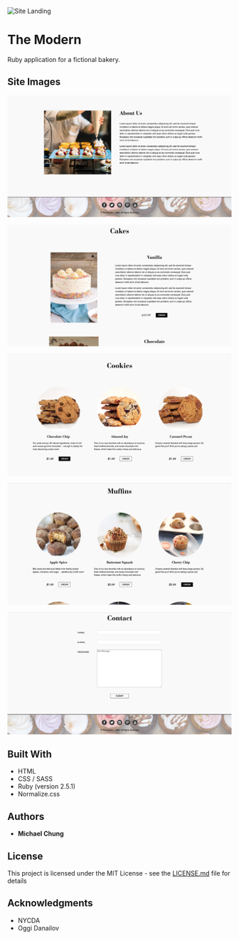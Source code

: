 ![Site Landing](public/siteimg/landing.png)

# The Modern

Ruby application for a fictional bakery.

## Site Images

![About](public/siteimg/about.png)

![Cakes](public/siteimg/cake.png)

![Cookies](public/siteimg/cookie.png)

![Muffins](public/siteimg/muffin.png)

![Contact](public/siteimg/contact.png)

## Built With

* HTML
* CSS / SASS
* Ruby (version 2.5.1)
* Normalize.css

## Authors

* **Michael Chung**

## License

This project is licensed under the MIT License - see the [LICENSE.md](LICENSE.md) file for details

## Acknowledgments

* NYCDA
* Oggi Danailov
